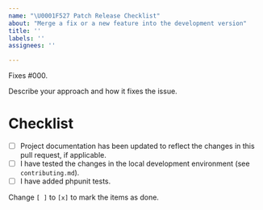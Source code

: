 ```yaml
---
name: "\U0001F527 Patch Release Checklist"
about: "Merge a fix or a new feature into the development version"
title: ''
labels: ''
assignees: ''

---
```


Fixes #000.

Describe your approach and how it fixes the issue.

# Checklist

- [ ] Project documentation has been updated to reflect the changes in this pull request, if applicable.
- [ ] I have tested the changes in the local development environment (see `contributing.md`).
- [ ] I have added phpunit tests.

Change `[ ]` to `[x]` to mark the items as done.
